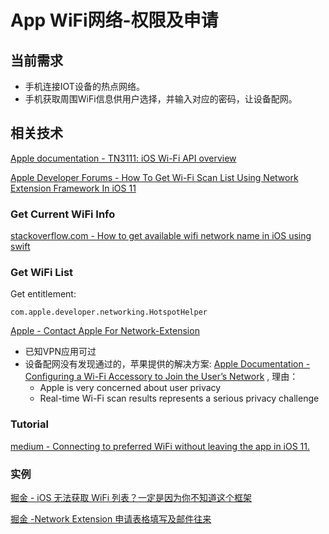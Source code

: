# App WiFi网络-权限及申请


## 当前需求

* 手机连接IOT设备的热点网络。
* 手机获取周围WiFi信息供用户选择，并输入对应的密码，让设备配网。

## 相关技术

[Apple documentation - TN3111: iOS Wi-Fi API overview](https://developer.apple.com/documentation/technotes/tn3111-ios-wifi-api-overview#Add-an-accessory-to-the-users-network%22https://developer.apple.com/documentation/technotes/tn3111-ios-wifi-api-overview#Add-an-accessory-to-the-users-network%22)

[Apple Developer Forums - How To Get Wi-Fi Scan List Using Network Extension Framework In iOS 11](https://developer.apple.com/forums/thread/88418)



### Get Current WiFi Info

[stackoverflow.com - How to get available wifi network name in iOS using swift](https://stackoverflow.com/questions/31715055/how-to-get-available-wifi-network-name-in-ios-using-swift/41964782)


### Get WiFi List 

Get entitlement:

`com.apple.developer.networking.HotspotHelper`

[Apple - Contact Apple For Network-Extension](https://developer.apple.com/contact/network-extension)

- 已知VPN应用可过
- 设备配网没有发现通过的，苹果提供的解决方案: [Apple  Documentation - Configuring a Wi-Fi Accessory to Join the User’s Network](https://developer.apple.com/documentation/networkextension/configuring_a_wi-fi_accessory_to_join_the_user_s_network) , 理由：
	* Apple is very concerned about user privacy
	* Real-time Wi-Fi scan results represents a serious privacy challenge

### Tutorial

[medium - Connecting to preferred WiFi without leaving the app in iOS 11.](https://medium.com/@Chandrachudh/connecting-to-preferred-wifi-without-leaving-the-app-in-ios-11-11f04d4f5bd0)


### 实例

[掘金 - iOS 无法获取 WiFi 列表？一定是因为你不知道这个框架](https://juejin.cn/post/6844903529618866183)

[掘金 -Network Extension 申请表格填写及邮件往来](https://juejin.cn/post/6844903529706946567)
